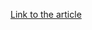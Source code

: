 [Link to the article](https://blog.eclecticiq.com/eclecticiq-monthly-vulnerability-trend-report-june-2019?hsLang=en)
